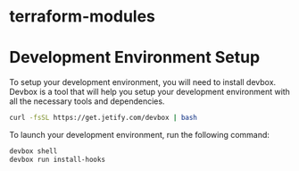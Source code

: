 # terraform-modules

# Development Environment Setup

To setup your development environment, you will need to install devbox. Devbox is a tool that will help you setup your development environment with all the necessary tools and dependencies.

```bash
curl -fsSL https://get.jetify.com/devbox | bash
```

To launch your development environment, run the following command:

```bash
devbox shell
devbox run install-hooks
```

